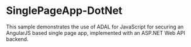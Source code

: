 SinglePageApp-DotNet
====================

This sample demonstrates the use of ADAL for JavaScript for securing an AngularJS based single page app, implemented with an ASP.NET Web API backend.
